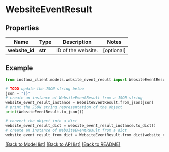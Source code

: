 # WebsiteEventResult


## Properties

Name | Type | Description | Notes
------------ | ------------- | ------------- | -------------
**website_id** | **str** | ID of the website. | [optional] 

## Example

```python
from instana_client.models.website_event_result import WebsiteEventResult

# TODO update the JSON string below
json = "{}"
# create an instance of WebsiteEventResult from a JSON string
website_event_result_instance = WebsiteEventResult.from_json(json)
# print the JSON string representation of the object
print(WebsiteEventResult.to_json())

# convert the object into a dict
website_event_result_dict = website_event_result_instance.to_dict()
# create an instance of WebsiteEventResult from a dict
website_event_result_from_dict = WebsiteEventResult.from_dict(website_event_result_dict)
```
[[Back to Model list]](../README.md#documentation-for-models) [[Back to API list]](../README.md#documentation-for-api-endpoints) [[Back to README]](../README.md)



